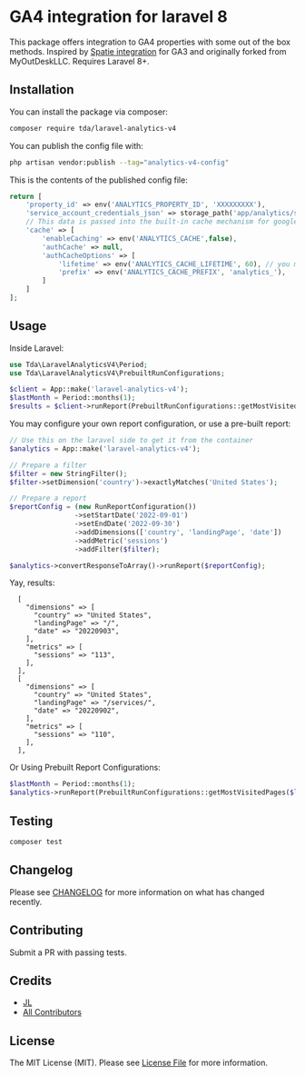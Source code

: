 # GA4 integration for laravel 8



This package offers integration to GA4 properties with some out of the box methods. Inspired by [Spatie integration](https://github.com/spatie/laravel-analytics) for GA3 and originally forked from MyOutDeskLLC. Requires Laravel 8+.

## Installation

You can install the package via composer:

```bash
composer require tda/laravel-analytics-v4
```

You can publish the config file with:

```bash
php artisan vendor:publish --tag="analytics-v4-config"
```

This is the contents of the published config file:

```php
return [
    'property_id' => env('ANALYTICS_PROPERTY_ID', 'XXXXXXXXX'),
    'service_account_credentials_json' => storage_path('app/analytics/service-account-credentials.json'),
    // This data is passed into the built-in cache mechanism for google's CredentialWrapper
    'cache' => [
        'enableCaching' => env('ANALYTICS_CACHE',false),
        'authCache' => null,
        'authCacheOptions' => [
            'lifetime' => env('ANALYTICS_CACHE_LIFETIME', 60), // you may want to set this higher
            'prefix' => env('ANALYTICS_CACHE_PREFIX', 'analytics_'),
        ]
    ]
];
```

## Usage
Inside Laravel:

```php
use Tda\LaravelAnalyticsV4\Period;
use Tda\LaravelAnalyticsV4\PrebuiltRunConfigurations;

$client = App::make('laravel-analytics-v4');
$lastMonth = Period::months(1);
$results = $client->runReport(PrebuiltRunConfigurations::getMostVisitedPages($lastMonth));
```

You may configure your own report configuration, or use a pre-built report:
```php
// Use this on the laravel side to get it from the container
$analytics = App::make('laravel-analytics-v4');

// Prepare a filter
$filter = new StringFilter();
$filter->setDimension('country')->exactlyMatches('United States');

// Prepare a report
$reportConfig = (new RunReportConfiguration())
                ->setStartDate('2022-09-01')
                ->setEndDate('2022-09-30')
                ->addDimensions(['country', 'landingPage', 'date'])
                ->addMetric('sessions')
                ->addFilter($filter);

$analytics->convertResponseToArray()->runReport($reportConfig);
```
Yay, results:
```
  [
    "dimensions" => [
      "country" => "United States",
      "landingPage" => "/",
      "date" => "20220903",
    ],
    "metrics" => [
      "sessions" => "113",
    ],
  ],
  [
    "dimensions" => [
      "country" => "United States",
      "landingPage" => "/services/",
      "date" => "20220902",
    ],
    "metrics" => [
      "sessions" => "110",
    ],
  ],
```
Or Using Prebuilt Report Configurations:

```php
$lastMonth = Period::months(1);
$analytics->runReport(PrebuiltRunConfigurations::getMostVisitedPages($lastMonth));
```
## Testing

```bash
composer test
```

## Changelog

Please see [CHANGELOG](CHANGELOG.md) for more information on what has changed recently.

## Contributing

Submit a PR with passing tests.

## Credits

- [JL](https://github.com/WalrusSoup)
- [All Contributors](../../contributors)

## License

The MIT License (MIT). Please see [License File](LICENSE.md) for more information.
